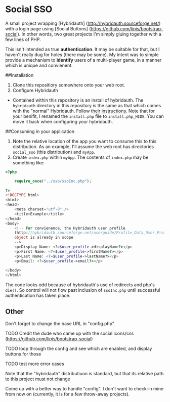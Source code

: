 # Social SSO

A small project wrapping [Hybridauth] (http://hybridauth.sourceforge.net/) with a login page using [Social Buttons] (https://github.com/lipis/bootstrap-social).  In other words, two great projects I'm simply gluing together with a few lines of PHP.

This isn't intended as true **authentication**.  It may be suitable for that, but I haven't really dug for holes (there may be some).  My intent was to simple provide a mechanism to **identify** users of a multi-player game, in a manner which is unique and convienent.  

##Installation

1. Clone this repositiory somewhere onto your web root.
2. Configure Hybridauth
  * Contained within this repository is an install of hybridauth.  The `hybridauth` directory in this repository is the same as that which comes with the "normal" Hybridauth.  Follow [their instructions](http://hybridauth.sourceforge.net/userguide/Install.html).  Note that for your benifit, I renamed the `install.php` file to `install.php_HIDE`.  You can move it back when configuring your hybridauth.

##Consuming in your application

1. Note the relative location of the app you want to consume this to this distribution.  As an example, I'll assume the web root has directories `social_sso` (this distribution) and `myApp`.
2. Create `index.php` within `myApp`.  The contents of `index.php` may be something like:

```php
<?php

	require_once("../sso/ssoInc.php");
	
?>
<!DOCTYPE html>
<html>
<head>
    <meta charset="utf-8" />
    <title>Example</title>
</head>
<body>
	<!-- For convienence, the Hybridauth user profile 
	(http://hybridauth.sourceforge.net/userguide/Profile_Data_User_Profile.html)
	object is already in scope
	-->
	<p>Display Name: <?=$user_profile->displayName?></p>
	<p>First Name: <?=$user_profile->firstName?></p>
	<p>Last Name: <?=$user_profile->lastName?></p>
	<p>Email: <?=$user_profile->email?></p>
					
</body>
</html>
```
The code looks odd because of hybridauth's use of redirects and php's `die()`.  So control will not flow past inclusion of `ssoInc.php` until successful authentication has taken place.

## Other

Don't forget to change the base URL in "config.php"

TODO Credit the dude who came up with the social icons/css (https://github.com/lipis/bootstrap-social)

TODO loop through the config and see which are enabled, and display buttons for those

TODO test more error cases

Note that the "hybridauth" distributiuon is standard, but that its relative path to this project must not change

Come up with a better way to handle "config".  I don't want to check-in mine from now on (currently, it is for a few throw-away projects).
